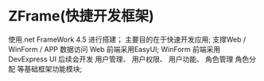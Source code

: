 ZFrame(快捷开发框架)
======
使用.net FrameWork 4.5 进行搭建；
主要目的在于快速开发应用;
支撑Web / WinForm / APP 数据访问
Web 前端采用EasyUI;
WinForm 前端采用DevExpress UI
后续会开发
用户管理、
用户权限、
用户功能、
角色管理
角色分配
等基础框架功能模块;



